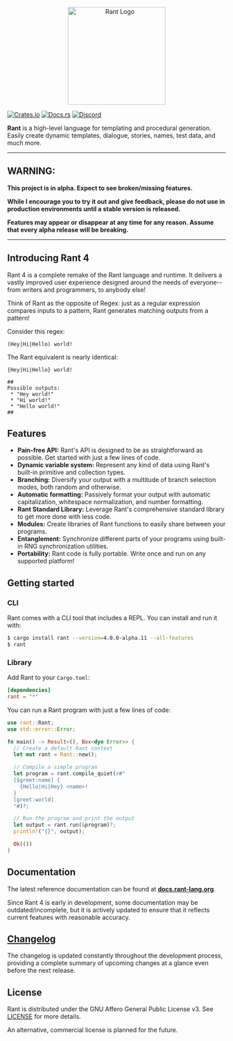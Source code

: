 <p align="center">
<img src="https://i.imgur.com/5IV9vwx.png" alt="Rant Logo" height="225px" width="225px"></img>
</p>

[![Crates.io](https://img.shields.io/crates/v/rant)](https://crates.io/crates/rant)
[![Docs.rs](https://docs.rs/rant/badge.svg)](https://docs.rs/rant)
[![Discord](https://img.shields.io/discord/332251452334669834?color=6C8BD5&label=discord&logo=discord&logoColor=%23fff)](https://discord.gg/5n7bnAD)



**Rant** is a high-level language for templating and procedural generation.
Easily create dynamic templates, dialogue, stories, names, test data, and much more.

***

## WARNING:

**This project is in alpha. Expect to see broken/missing features.**

**While I encourage you to try it out and give feedback, please do not use in production environments until a stable version is released.**

**Features may appear or disappear at any time for any reason. Assume that every alpha release will be breaking.**

***

## Introducing Rant 4

Rant 4 is a complete remake of the Rant language and runtime. It delivers a vastly improved user experience designed around the needs of everyone-- from writers and programmers, to anybody else!

Think of Rant as the opposite of Regex: 
just as a regular expression compares inputs to a pattern, Rant generates matching outputs from a pattern!

Consider this regex:

```regex
(Hey|Hi|Hello) world!
```

The Rant equivalent is nearly identical:

```rant
{Hey|Hi|Hello} world!

##
Possible outputs:
 * "Hey world!"
 * "Hi world!"
 * "Hello world!"
##
```

## Features

* **Pain-free API:** Rant's API is designed to be as straightforward as possible. Get started with just a few lines of code.
* **Dynamic variable system:** Represent any kind of data using Rant's built-in primitive and collection types.
* **Branching:** Diversify your output with a multitude of branch selection modes, both random and otherwise.
* **Automatic formatting:** Passively format your output with automatic capitalization, whitespace normalization, and number formatting.
* **Rant Standard Library:** Leverage Rant's comprehensive standard library to get more done with less code. 
* **Modules:** Create libraries of Rant functions to easily share between your programs.
* **Entanglement:** Synchronize different parts of your programs using built-in RNG synchronization utilities.
* **Portability:** Rant code is fully portable. Write once and run on any supported platform!

## Getting started

### CLI

Rant comes with a CLI tool that includes a REPL. You can install and run it with:

```sh
$ cargo install rant --version=4.0.0-alpha.11 --all-features
$ rant
```

### Library

Add Rant to your `Cargo.toml`:

```toml
[dependencies]
rant = "*"
```

You can run a Rant program with just a few lines of code:

```rust
use rant::Rant;
use std::error::Error;

fn main() -> Result<(), Box<dyn Error>> {
  // Create a default Rant context
  let mut rant = Rant::new();

  // Compile a simple program
  let program = rant.compile_quiet(r#"
  [$greet:name] {
    {Hello|Hi|Hey} <name>!
  }
  [greet:world]
  "#)?;

  // Run the program and print the output
  let output = rant.run(&program)?;
  println!("{}", output);

  Ok(())
}
```

## Documentation

The latest reference documentation can be found at **[docs.rant-lang.org](https://docs.rant-lang.org)**.

Since Rant 4 is early in development, some documentation may be outdated/incomplete, but it is actively updated to ensure that it reflects current features with reasonable accuracy.

## [Changelog](https://github.com/rant-lang/rant/blob/master/CHANGELOG.md)

The changelog is updated constantly throughout the development process, providing a complete summary of upcoming changes at a glance even before the next release.

## License

Rant is distributed under the GNU Affero General Public License v3. See [LICENSE](./LICENSE) for more details.

An alternative, commercial license is planned for the future.
